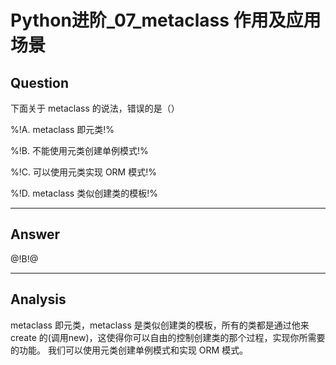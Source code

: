 # Python进阶_07_metaclass 作用及应用场景

## Question
下面关于 metaclass 的说法，错误的是（）

%!A. metaclass 即元类!%

%!B. 不能使用元类创建单例模式!%

%!C. 可以使用元类实现 ORM 模式!%

%!D. metaclass 类似创建类的模板!%

----

## Answer
@!B!@

----

## Analysis

metaclass 即元类，metaclass 是类似创建类的模板，所有的类都是通过他来 create 的(调用new)，这使得你可以自由的控制创建类的那个过程，实现你所需要的功能。 我们可以使用元类创建单例模式和实现 ORM 模式。
